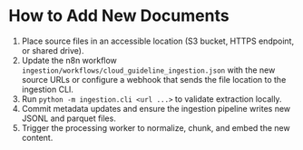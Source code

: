 # How to Add New Documents

1. Place source files in an accessible location (S3 bucket, HTTPS endpoint, or shared drive).
2. Update the n8n workflow `ingestion/workflows/cloud_guideline_ingestion.json` with the new
   source URLs or configure a webhook that sends the file location to the ingestion CLI.
3. Run `python -m ingestion.cli <url ...>` to validate extraction locally.
4. Commit metadata updates and ensure the ingestion pipeline writes new JSONL and parquet files.
5. Trigger the processing worker to normalize, chunk, and embed the new content.
